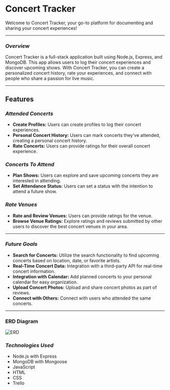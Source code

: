 # Concert Tracker

Welcome to Concert Tracker, your go-to platform for documenting and sharing your concert experiences!

***

### **_Overview_**
Concert Tracker is a full-stack application built using Node.js, Express, and MongoDB. This app allows users to log their concert experiences and discover upcoming shows. With Concert Tracker, you can create a personalized concert history, rate your experiences, and connect with people who share a passion for live music.

***

## Features

### **_Attended Concerts_**
- **Create Profiles:** Users can create profiles to log their concert experiences.
- **Personal Concert History:** Users can mark concerts they've attended, creating a personal concert history.
- **Rate Concerts:** Users can provide ratings for their overall concert experience.

### **_Concerts To Attend_**
- **Plan Shows:** Users can explore and save upcoming concerts they are interested in attending.
- **Set Attendance Status:** Users can set a status with the intention to attend a future show.

### **_Rate Venues_**
- **Rate and Review Venues:** Users can provide ratings for the venue.
- **Browse Venue Ratings:** Explore ratings and reviews submitted by other users to discover the best concert venues in your area.

***

### **_Future Goals_**
- **Search for Concerts:** Utilize the search functionality to find upcoming concerts based on location, date, or favorite artists.
- **Real-Time Concert Data:** Integration with a third-party API for real-time concert information.
- **Integration with Calendar:** Add planned concerts to your personal calendar for easy organization.
- **Upload Concert Photos:** Upload and share concert photos as part of reviews.
- **Connect with Others:** Connect with users who attended the same concerts.

***
### ERD Diagram

![ERD](https://i.imgur.com/tFIvtLj.png)

### **_Technologies Used_**
- Node.js with Express
- MongoDB with Mongoose
- JavaScript
- HTML
- CSS
- Trello

